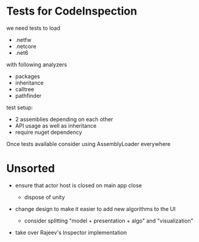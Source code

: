 
# Tests for CodeInspection 

we need tests to load
- .netfw
- .netcore
- .net6

with following analyzers
- packages
- inheritance
- calltree
- pathfinder


test setup:
- 2 assemblies depending on each other
- API usage as well as inheritance
- require nuget dependency


Once tests available consider using AssemblyLoader everywhere

# Unsorted

- ensure that actor host is closed on main app close
  - dispose of unity

- change design to make it easier to add new algorithms to the UI
  - consider splitting "model + presentation + algo" and "visualization"

- take over Rajeev's Inspector implementation
